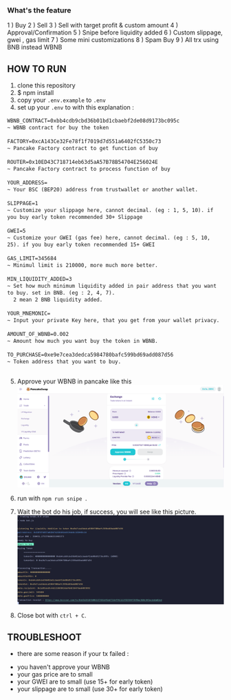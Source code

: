 ### What's the feature
1 ) Buy
2 ) Sell
3 ) Sell with target profit & custom amount
4 ) Approval/Confirmation
5 ) Snipe before liquidity added 
6 ) Custom slippage, gwei , gas limit
7 ) Some mini customizations
8 ) Spam Buy
9 ) All trx using BNB instead WBNB

## HOW TO RUN
1. clone this repository
2. $ npm install
3. copy your <code>.env.example</code> to <code>.env</code>
4. set up your <code>.env</code> to with this explanation : 

```
WBNB_CONTRACT=0xbb4cdb9cbd36b01bd1cbaebf2de08d9173bc095c
~ WBNB contract for buy the token

FACTORY=0xcA143Ce32Fe78f1f7019d7d551a6402fC5350c73
~ Pancake Factory contract to get function of buy

ROUTER=0x10ED43C718714eb63d5aA57B78B54704E256024E
~ Pancake Factory contract to process function of buy

YOUR_ADDRESS=
~ Your BSC (BEP20) address from trustwallet or another wallet.

SLIPPAGE=1
~ Customize your slippage here, cannot decimal. (eg : 1, 5, 10). if you buy early token recommended 30+ Slippage

GWEI=5
~ Customize your GWEI (gas fee) here, cannot decimal. (eg : 5, 10, 25). if you buy early token recommended 15+ GWEI

GAS_LIMIT=345684
~ Minimul limit is 210000, more much more better.

MIN_LIQUIDITY_ADDED=3
~ Set how much minimum liquidity added in pair address that you want to buy. set in BNB. (eg : 2, 4, 7).
  2 mean 2 BNB liquidity added.

YOUR_MNEMONIC=
~ Input your private Key here, that you get from your wallet privacy.

AMOUNT_OF_WBNB=0.002
~ Amount how much you want buy the token in WBNB.

TO_PURCHASE=0xe9e7cea3dedca5984780bafc599bd69add087d56
~ Token address that you want to buy.


```
5. Approve your WBNB in pancake like this
   <img src="./assets/img.png">

6. run with <code>npm run snipe </code>.

7. Wait the bot do his job, if success, you will see like this picture. <br>
   <img src="./assets/botimg.PNG">
   
8. Close bot with <code>ctrl + C</code>.

## TROUBLESHOOT
* there are some reason if your tx failed :
- you haven't approve your WBNB
- your gas price are to small
- your GWEI are to small (use 15+ for early token)
- your slippage are to small (use 30+ for early token)